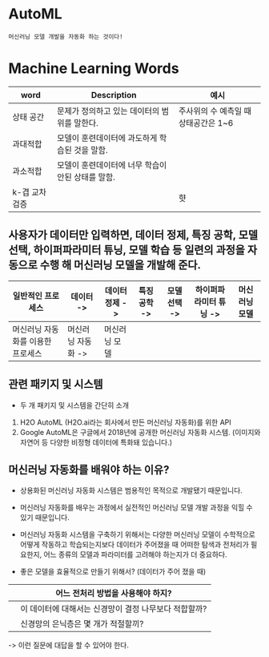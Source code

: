 # AutoML
```commandline
머신러닝 모델 개발을 자동화 하는 것이다!
```

# Machine Learning Words
| word      | Description                  | 예시                     |
|-----------|------------------------------|------------------------|
| 상태 공간     | 문제가 정의하고 있는 데이터의 범위를 말한다.    | 주사위의 수 예측일 때 상태공간은 1~6 |
| 과대적합      | 모델이 훈련데이터에 과도하게 학습된 것을 말함.   |                        |
| 과소적합      | 모델이 훈련데이터에 너무 학습이 안된 상태를 말함. |                        |
| k-겹 교차 검증 |                              |  햣                      |



## 사용자가 데이터만 입력하면, 데이터 정제, 특징 공학, 모델 선택, 하이퍼파라미터 튜닝, 모델 학습 등 일련의 과정을 자동으로 수행 해 머신러닝 모델을 개발해 준다.

| 일반적인 프로세스          | 데이터 ->       | 데이터 정제 -> | 특징 공학 -> | 모델 선택 -> | 하이퍼파라미터 튜닝 -> | 머신러닝 모델 |
|--------------------|--------------|-----------|----------|----------|---------------|---------|
| 머신러닝 자동화를 이용한 프로세스 | 머신러닝 자동화 ->  | 머신러닝 모델   |          |          |               |         |

## 관련 패키지 및 시스템
- 두 개 패키지 및 시스템을 간단히 소개
1. H2O AutoML (H2O.ai라는 회사에서 만든 머신러닝 자동화)를 위한 API
2. Google AutoML은 구글에서 2018년에 공개한 머신러닝 자동화 시스템. (이미지와 자연어 등 다양한 비정형 데이터에 특화돼 있습니다.)

## 머신러닝 자동화를 배워야 하는 이유?
- 상용화된 머신러닝 자동화 시스템은 범용적인 목적으로 개발됐기 때문입니다.
- 머신러닝 자동화를 배우는 과정에서 실전적인 머신러닝 모델 개발 과정을 익힐 수 있기 때문입니다.

- 머신러닝 자동화 시스템을 구축하기 위해서는 다양한 머신러닝 모델이 수학적으로 어떻게 작동하고 학습되는지보다 데이터가 주어졌을 때 어떠한 탐색과 전처리가 필요한지, 어느 종류의 모델과 파라미터를 고려해야 하는지가 더 중요하다.

- 좋은 모델을 효율적으로 만들기 위해서? (데이터가 주어 졌을 때)

|  | 어느 전처리 방법을 사용해야 하지?            |
|--|--------------------------------|
|  | 이 데이터에 대해서는 신경망이 결정 나무보다 적합할까? |
|| 신경망의 은닉층은 몇 개가 적절할끼?           |
-> 이런 질문에 대답을 할 수 있어야 한다.


